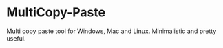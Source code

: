 # MultiCopy-Paste
Multi copy paste tool for Windows, Mac and Linux. Minimalistic and pretty useful.
